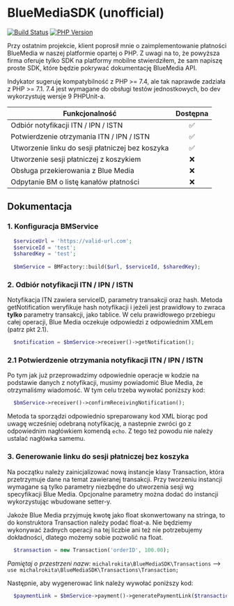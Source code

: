 # BlueMediaSDK (unofficial)
[![Build Status](https://img.shields.io/travis/michalrokita/BlueMediaSDK.svg?style=for-the-badge&logo=travis)](https://travis-ci.org/michalrokita/BlueMediaSDK)
[![PHP Version](https://img.shields.io/packagist/php-v/michalrokita/blue-media-sdk.svg?style=for-the-badge)](https://github.com/michalrokita/BlueMediaSDK)

Przy ostatnim projekcie, klient poprosił mnie o zaimplementowanie płatności BlueMedia w naszej platformie opartej o PHP. Z uwagi na to, że powyższa firma oferuje tylko SDK na platformy mobilne stwierdziłem, że sam napiszę proste SDK, które będzie pokrywać dokumentację BlueMedia API.

Indykator sugeruję kompatybilność z PHP >= 7.4, ale tak naprawde zadziała z PHP >= 7.1. 7.4 jest wymagane do obsługi testów jednostkowych, bo dev wykorzystuję wersje 9 PHPUnit-a.

| Funkcjonalność  | Dostępna |
|--|:--:|
| Odbiór notyfikacji ITN / IPN / ISTN | ✅ |
|Potwierdzenie otrzymania ITN / IPN / ISTN | ✅ |
|Utworzenie linku do sesji płatniczej bez koszyka|✅|
|Utworzenie sesji płatniczej z koszykiem|❌|
|Obsługa przekierowania z Blue Media|❌|
|Odpytanie BM o listę kanałów płatności|❌|

## Dokumentacja

### 1. Konfiguracja BMService
```php
  $serviceUrl = 'https://valid-url.com';
  $serviceId = 'test';
  $sharedKey = 'test';
  
  $bmService = BMFactory::build($url, $serviceId, $sharedKey);
```

### 2. Odbiór notyfikacji ITN / IPN / ISTN
Notyfikacja ITN zawiera serviceID, parametry transakcji oraz hash. Metoda getNotification weryfikuje hash notyfikacji i jeżeli jest prawidłowy to zwraca **tylko** parametry transakcji, jako tablice. W celu prawidłowego przebiegu całej operacji, Blue Media oczekuje odpowiedzi z odpowiednim XMLem (patrz pkt 2.1).
```php
  $notification = $bmService->receiver()->getNotification();
```

### 2.1 Potwierdzenie otrzymania notyfikacji ITN / IPN / ISTN
Po tym jak już przeprowadzimy odpowiednie operacje w kodzie na podstawie danych z notyfikacji, musimy powiadomić Blue Media, że otrzymaliśmy wiadomość. W tym celu trzeba wywołać poniższy kod:
```php
  $bmService->receiver()->confirmReceivingNotification();
```
Metoda ta sporządzi odpowiednio spreparowany kod XML biorąc pod uwagę wcześniej odebraną notyfikację, a nastepnie zwróci go z odpowiednim nagłówkiem komendą `echo`. Z tego też powodu nie należy ustalać nagłówka samemu.

### 3. Generowanie linku do sesji płatniczej bez koszyka
Na początku należy zainicjalizować nową instancje klasy Transaction, która przetrzymuje dane na temat zawieranej transakcji. Przy tworzeniu instancji wymagane są tylko parametry niezbędne do utworzenia sesji wg specyfikacji Blue Media. Opcjonalne parametry można dodać do instancji wykorzystując wbudowane setter-y.

Jakoże Blue Media przyjmuję kwotę jako float skonwertowany na stringa, to do konstruktora Transaction należy podać float-a. Nie będziemy wykonywać żadnych operacji na tej liczbie ani też nie potrzebujemy dokładności, dlatego możemy sobie pozwolić na float.
```php
  $transaction = new Transaction('orderID', 100.00);
```
*Pamiętaj o przestrzeni nazw:* `michalrokita\BlueMediaSDK\Transactions`
--> `use michalrokita\BlueMediaSDK\Transactions\Transaction;`

Następnie, aby wygenerować link należy wywołać poniższy kod:
```php
  $paymentLink = $bmService->payment()->generatePaymentLink($transaction);
```
